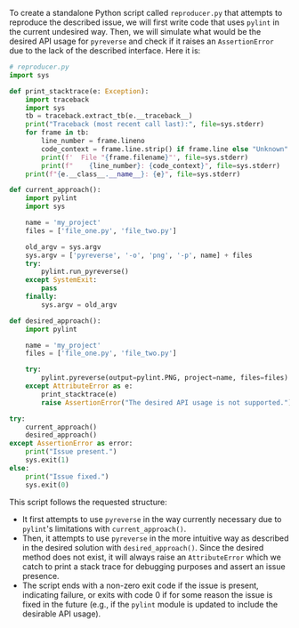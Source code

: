 To create a standalone Python script called `reproducer.py` that attempts to reproduce the described issue, we will first write code that uses `pylint` in the current undesired way. Then, we will simulate what would be the desired API usage for `pyreverse` and check if it raises an `AssertionError` due to the lack of the described interface. Here it is:

```python
# reproducer.py
import sys

def print_stacktrace(e: Exception):
    import traceback
    import sys
    tb = traceback.extract_tb(e.__traceback__)
    print("Traceback (most recent call last):", file=sys.stderr)
    for frame in tb:
        line_number = frame.lineno
        code_context = frame.line.strip() if frame.line else "Unknown"
        print(f'  File "{frame.filename}"', file=sys.stderr)
        print(f"    {line_number}: {code_context}", file=sys.stderr)
    print(f"{e.__class__.__name__}: {e}", file=sys.stderr)

def current_approach():
    import pylint
    import sys

    name = 'my_project'
    files = ['file_one.py', 'file_two.py']

    old_argv = sys.argv
    sys.argv = ['pyreverse', '-o', 'png', '-p', name] + files
    try:
        pylint.run_pyreverse()
    except SystemExit:
        pass
    finally:
        sys.argv = old_argv

def desired_approach():
    import pylint

    name = 'my_project'
    files = ['file_one.py', 'file_two.py']

    try:
        pylint.pyreverse(output=pylint.PNG, project=name, files=files)
    except AttributeError as e:
        print_stacktrace(e)
        raise AssertionError("The desired API usage is not supported.") from e

try:
    current_approach()
    desired_approach()
except AssertionError as error:
    print("Issue present.")
    sys.exit(1)
else:
    print("Issue fixed.")
    sys.exit(0)
```

This script follows the requested structure:
- It first attempts to use `pyreverse` in the way currently necessary due to `pylint`'s limitations with `current_approach()`.
- Then, it attempts to use `pyreverse` in the more intuitive way as described in the desired solution with `desired_approach()`. Since the desired method does not exist, it will always raise an `AttributeError` which we catch to print a stack trace for debugging purposes and assert an issue presence.
- The script ends with a non-zero exit code if the issue is present, indicating failure, or exits with code 0 if for some reason the issue is fixed in the future (e.g., if the `pylint` module is updated to include the desirable API usage).